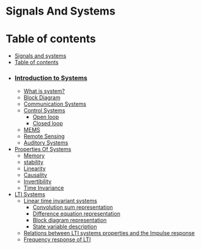 Signals And Systems
=================

Table of contents
=================

<!--ts-->
   * [Signals and systems](#signals-and-systems)
   * [Table of contents](#table-of-contents)
   * [<h3>Introduction to Systems</h3>](#introduction-to-systems)
     * [What is system?](#what-is-system)
     * [Block Diagram](#block-diagram)
     * [Communication Systems](#communication-systems)
     * [Control Systems](#control-systems)
        * [Open loop](#open-loop)
        * [Closed loop](#closed-loop)
     * [MEMS](#mems)
     * [Remote Sensing](#remote-sensing)
     * [Auditory Systems](#auditory-systems)  
   * [Properties Of Systems](#properties-of-systems)
      * [Memory](#memory)
      * [stability](#stability)
      * [Linearity](#linearity)
      * [Causality](#causality)
      * [Invertibility](#invertibility)
      * [Time Invariance](#time-invariance)
   * [LTI Systems](#lti-systems)
      * [Linear time invariant systems](#linear-time-invariant-systems)
        * [Convolution sum representation](#convolution-sum-representation)
        * [Difference equation representation](#difference-equation-representation)
        * [Block diagram representation](#block-diagram-representation)
        * [State variable description](#state-variable-description)
      * [Relations between LTI systems properties and the Impulse response](#relations-between-lti-systems-properties-and-the-impulse-response)
      * [Frequency response of LTI](#frequency-response-of-lti)
<!--te-->
